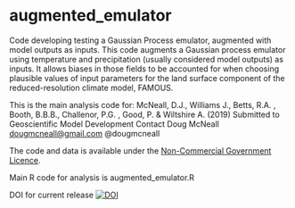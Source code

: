 # augmented_emulator

Code developing testing a Gaussian Process emulator, augmented with model outputs as inputs.
This code augments a Gaussian process emulator using temperature and precipitation (usually considered model outputs) as inputs. It allows biases in those fields to be accounted for when choosing plausible values of input parameters for the land surface component of the reduced-resolution climate model, FAMOUS.

This is the main analysis code for:
McNeall, D.J., Williams J., Betts, R.A. , Booth, B.B.B., Challenor, P.G. , Good, P. & Wiltshire A. (2019) 
Submitted to Geoscientific Model Development
Contact Doug McNeall dougmcneall@gmail.com @dougmcneall

The code and data is available under the [Non-Commercial Government Licence](http://www.nationalarchives.gov.uk/doc/non-commercial-government-licence/version/2/).



Main R code for analysis is augmented_emulator.R

DOI for current release
[![DOI](https://zenodo.org/badge/188444266.svg)](https://zenodo.org/badge/latestdoi/188444266)



